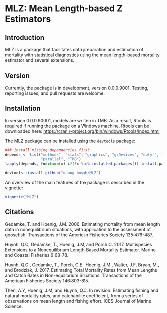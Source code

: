 # MLZ: Mean Length-based Z Estimators

## Introduction
MLZ is a package that facilitates data preparation and estimation of mortality with statistical diagnostics using the mean length-based mortality estimator and several extensions.

## Version
Currently, the package is in development, version 0.0.0.9001. Testing, reporting issues, and pull requests are welcome.

## Installation
In version 0.0.0.90001, models are written in TMB. As a result, Rtools is required if running the package on a Windows machine. Rtools can be downloaded here: https://cran.r-project.org/bin/windows/Rtools/index.html

The MLZ package can be installed using the `devtools` package:

```r
### install missing dependencies first
depends <- list("methods", "stats", "graphics", "grDevices", "dplyr", "gplots", "ggplot2", "reshape2", 
                "parallel", "TMB")
lapply(depends, function(x) if(!x %in% installed.packages()) install.packages(x))

devtools::install_github("quang-huynh/MLZ")
```

An overview of the main features of the package is described in the vignette:
```r
vignette("MLZ")
```
## Citations
Gedamke, T. and Hoenig, J.M. 2006. Estimating mortality from mean length data in nonequilibrium situations, with application to the assessment of goosefish. Transactions of the American Fisheries Society 135:476-487.

Huynh, Q.C, Gedamke, T., Hoenig, J.M, and Porch C. 2017. Multispecies Extensions to a Nonequilibrium Length-Based Mortality Estimator. Marine and Coastal Fisheries 9:68-78.

Huynh, Q.C., Gedamke, T., Porch, C.E., Hoenig, J.M., Walter, J.F, Bryan, M., and Brodziak, J. 2017. Estimating Total Mortality Rates from Mean Lengths and Catch Rates in Non-equilibrium Situations. Transactions of the American Fisheries Society 146:803-815.

Then, A.Y, Hoenig, J.M, and Huynh, Q.C. In revision. Estimating fishing and natural mortality rates, and catchability coefficient, from a series of observations on mean length and fishing effort. ICES Journal of Marine Science.
